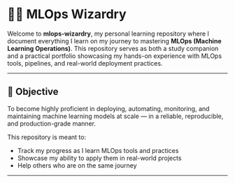 # 🧙‍♂️ MLOps Wizardry

Welcome to **mlops-wizardry**, my personal learning repository where I document everything I learn on my journey to mastering **MLOps (Machine Learning Operations)**. This repository serves as both a study companion and a practical portfolio showcasing my hands-on experience with MLOps tools, pipelines, and real-world deployment practices.

---

## 🧭 Objective

To become highly proficient in deploying, automating, monitoring, and maintaining machine learning models at scale — in a reliable, reproducible, and production-grade manner.

This repository is meant to:
- Track my progress as I learn MLOps tools and practices
- Showcase my ability to apply them in real-world projects
- Help others who are on the same journey

---